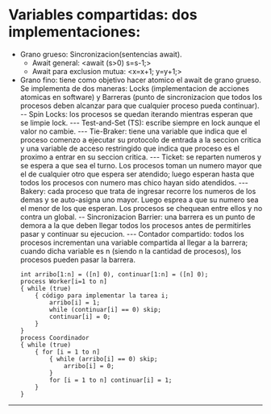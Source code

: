 
# Variables compartidas: dos implementaciones:
- Grano grueso: Sincronizacion(sentencias await).
  - Await general: <await (s>0) s=s-1;>
  - Await para exclusion mutua: <x=x+1; y=y+1;>
- Grano fino: tiene como objetivo hacer atomico el await de grano grueso. Se implementa de dos maneras: Locks (implementacion de acciones atomicas en software) y Barreras (punto de sincronizacion que todos los procesos deben alcanzar para que cualquier proceso pueda continuar).
-- Spin Locks: los procesos se quedan iterando mientras esperan que se limpie lock.
--- Test-and-Set (TS): escribe siempre en lock aunque el valor no cambie.
--- Tie-Braker: tiene una variable que indica que el proceso comenzo a ejecutar su protocolo de entrada a la seccion critica y una variable de acceso restringido que indica que proceso es el proximo a entrar en su seccion critica.
--- Ticket: se reparten numeros y se espera a que sea el turno. Los procesos toman un numero mayor que el de cualquier otro que espera ser atendido; luego esperan hasta que todos los procesos con numero mas chico hayan sido atendidos.
--- Bakery: cada proceso que trata de ingresar recorre los numeros de los demas y se auto-asigna uno mayor. Luego esprea a que su numero sea el menor de los que esperan. Los procesos se chequean entre ellos y no contra un global.
-- Sincronizacion Barrier: una barrera es un punto de demora a la que deben llegar todos los procesos antes de permitirles pasar y continuar su ejecucion.
--- Contador compartido: todos los procesos incrementan una variable compartida al llegar a la barrera; cuando dicha variable es n (siendo n la cantidad de procesos), los procesos pueden pasar la barrera.
    ```
    int arribo[1:n] = ([n] 0), continuar[1:n] = ([n] 0);
    process Worker[i=1 to n]
    { while (true)
        { código para implementar la tarea i;
            arribo[i] = 1;
            while (continuar[i] == 0) skip;
            continuar[i] = 0;
        }
    }
    process Coordinador
    { while (true)
        { for [i = 1 to n]
            { while (arribo[i] == 0) skip;
                arribo[i] = 0;
            }
            for [i = 1 to n] continuar[i] = 1;
        }
    }
    ```
---